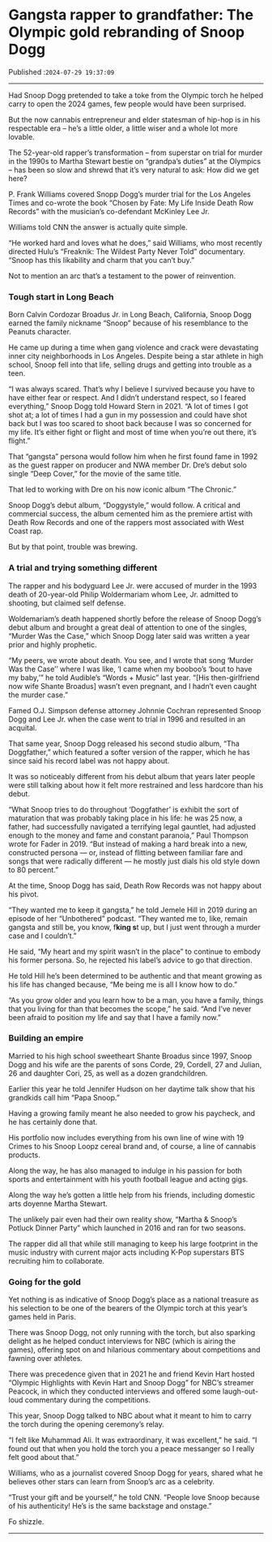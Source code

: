 # Gangsta rapper to grandfather: The Olympic gold rebranding of Snoop Dogg

Published :`2024-07-29 19:37:09`

---

Had Snoop Dogg pretended to take a toke from the Olympic torch he helped carry to open the 2024 games, few people would have been surprised.

But the now cannabis entrepreneur and elder statesman of hip-hop is in his respectable era – he’s a little older, a little wiser and a whole lot more lovable.

The 52-year-old rapper’s transformation – from superstar on trial for murder in the 1990s to Martha Stewart bestie on “grandpa’s duties” at the Olympics – has been so slow and shrewd that it’s very natural to ask: How did we get here?

P. Frank Williams covered Snopp Dogg’s murder trial for the Los Angeles Times and co-wrote the book “Chosen by Fate: My Life Inside Death Row Records” with the musician’s co-defendant McKinley Lee Jr.

Williams told CNN the answer is actually quite simple.

“He worked hard and loves what he does,” said Williams, who most recently directed Hulu’s “Freaknik: The Wildest Party Never Told” documentary. “Snoop has this likability and charm that you can’t buy.”

Not to mention an arc that’s a testament to the power of reinvention.

### Tough start in Long Beach

Born Calvin Cordozar Broadus Jr. in Long Beach, California, Snoop Dogg earned the family nickname “Snoop” because of his resemblance to the Peanuts character.

He came up during a time when gang violence and crack were devastating inner city neighborhoods in Los Angeles. Despite being a star athlete in high school, Snoop fell into that life, selling drugs and getting into trouble as a teen.

“I was always scared. That’s why I believe I survived because you have to have either fear or respect. And I didn’t understand respect, so I feared everything,” Snoop Dogg told Howard Stern in 2021. “A lot of times I got shot at; a lot of times I had a gun in my possession and could have shot back but I was too scared to shoot back because I was so concerned for my life. It’s either fight or flight and most of time when you’re out there, it’s flight.”

That “gangsta” persona would follow him when he first found fame in 1992 as the guest rapper on producer and NWA member Dr. Dre’s debut solo single “Deep Cover,” for the movie of the same title.

That led to working with Dre on his now iconic album “The Chronic.”

Snoop Dogg’s debut album, “Doggystyle,” would follow. A critical and commercial success, the album cemented him as the premiere artist with Death Row Records and one of the rappers most associated with West Coast rap.

But by that point, trouble was brewing.

### A trial and trying something different

The rapper and his bodyguard Lee Jr. were accused of murder in the 1993 death of 20-year-old Philip Woldermariam whom Lee, Jr. admitted to shooting, but claimed self defense.

Woldemariam’s death happened shortly before the release of Snoop Dogg’s debut album and brought a great deal of attention to one of the singles, “Murder Was the Case,” which Snoop Dogg later said was written a year prior and highly prophetic.

“My peers, we wrote about death. You see, and I wrote that song ‘Murder Was the Case’’ where I was like, ‘I came when my booboo’s ‘bout to have my baby,’” he told Audible’s “Words + Music” last year. “[His then-girlfriend now wife Shante Broadus] wasn’t even pregnant, and I hadn’t even caught the murder case.”

Famed O.J. Simpson defense attorney Johnnie Cochran represented Snoop Dogg and Lee Jr. when the case went to trial in 1996 and resulted in an acquital.

That same year, Snoop Dogg released his second studio album, “Tha Doggfather,” which featured a softer version of the rapper, which he has since said his record label was not happy about.

It was so noticeably different from his debut album that years later people were still talking about how it felt more restrained and less hardcore than his debut.

“What Snoop tries to do throughout ‘Doggfather’ is exhibit the sort of maturation that was probably taking place in his life: he was 25 now, a father, had successfully navigated a terrifying legal gauntlet, had adjusted enough to the money and fame and constant paranoia,” Paul Thompson wrote for Fader in 2019. “But instead of making a hard break into a new, constructed persona –– or, instead of flitting between familiar fare and songs that were radically different –– he mostly just dials his old style down to 80 percent.”

At the time, Snoop Dogg has said, Death Row Records was not happy about his pivot.

“They wanted me to keep it gangsta,” he told Jemele Hill in 2019 during an episode of her “Unbothered” podcast. “They wanted me to, like, remain gangsta and still be, you know, f**king s**t up, but I just went through a murder case and I couldn’t.”

He said, “My heart and my spirit wasn’t in the place” to continue to embody his former persona. So, he rejected his label’s advice to go that direction.

He told Hill he’s been determined to be authentic and that meant growing as his life has changed because, “Me being me is all I know how to do.”

“As you grow older and you learn how to be a man, you have a family, things that you living for than that becomes the scope,” he said. “And I’ve never been afraid to position my life and say that I have a family now.”

### Building an empire

Married to his high school sweetheart Shante Broadus since 1997, Snoop Dogg and his wife are the parents of sons Corde, 29, Cordell, 27 and Julian, 26 and daughter Cori, 25, as well as a dozen grandchildren.

Earlier this year he told Jennifer Hudson on her daytime talk show that his grandkids call him “Papa Snoop.”

Having a growing family meant he also needed to grow his paycheck, and he has certainly done that.

His portfolio now includes everything from his own line of wine with 19 Crimes to his Snoop Loopz cereal brand and, of course, a line of cannabis products.

Along the way, he has also managed to indulge in his passion for both sports and entertainment with his youth football league and acting gigs.

Along the way he’s gotten a little help from his friends, including domestic arts doyenne Martha Stewart.

The unlikely pair even had their own reality show, “Martha & Snoop’s Potluck Dinner Party” which launched in 2016 and ran for two seasons.

The rapper did all that while still managing to keep his large footprint in the music industry with current major acts including K-Pop superstars BTS recruiting him to collaborate.

### Going for the gold

Yet nothing is as indicative of Snoop Dogg’s place as a national treasure as his selection to be one of the bearers of the Olympic torch at this year’s games held in Paris.

There was Snoop Dogg, not only running with the torch, but also sparking delight as he helped conduct interviews for NBC (which is airing the games), offering spot on and hilarious commentary about competitions and fawning over athletes.

There was precedence given that in 2021 he and friend Kevin Hart hosted “Olympic Highlights with Kevin Hart and Snoop Dogg” for NBC’s streamer Peacock, in which they conducted interviews and offered some laugh-out-loud commentary during the competitions.

This year, Snoop Dogg talked to NBC about what it meant to him to carry the torch during the opening ceremony’s relay.

“I felt like Muhammad Ali. It was extraordinary, it was excellent,” he said. “I found out that when you hold the torch you a peace messanger so I really felt good about that.”

Williams, who as a journalist covered Snoop Dogg for years, shared what he believes other stars can learn from Snoop’s arc as a celebrity.

“Trust your gift and be yourself,” he told CNN. “People love Snoop because of his authenticity! He’s is the same backstage and onstage.”

Fo shizzle.

---

